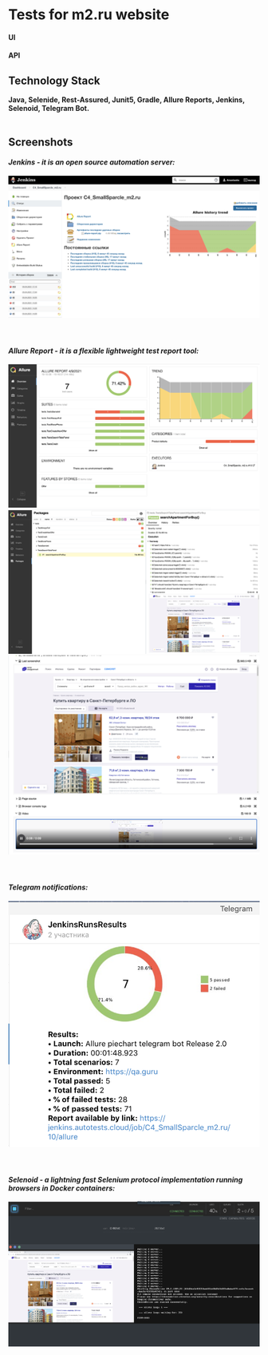 # Tests for m2.ru website
#### UI
#### API


## Technology Stack
**Java, Selenide, Rest-Assured, Junit5, Gradle, Allure Reports, Jenkins, Selenoid, Telegram Bot.**
<br><br>

## Screenshots
#### *Jenkins - it is an open source automation server:*
![screenshot](src/test/resources/images/jenkins.png)
<br />
<br />
<br />
#### *Allure Report - it is a flexible lightweight test report tool:*
![screenshot](src/test/resources/images/allure.png)
![screenshot](src/test/resources/images/allure_test_resalts.png)
![screenshot](src/test/resources/images/allure_atach.png)
<br />
<br />
<br />
#### *Telegram notifications:*
![screenshot](src/test/resources/images/telegram_notif.png)
<br />
<br />
<br />
#### *Selenoid - a lightning fast Selenium protocol implementation running browsers in Docker containers:*
![screenshot](src/test/resources/images/selenoid.png)